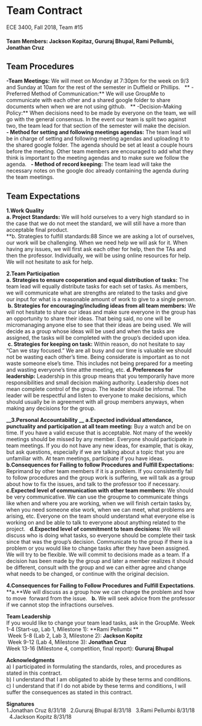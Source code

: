 

# Team Contract
ECE 3400, Fall 2018, Team #15

#### Team Members: Jackson Kopitaz, Gururaj Bhupal, Rami Pellumbi, Jonathan Cruz  


## Team Procedures 
**-Team Meetings:** We will meet on Monday at 7:30pm for the week on 9/3 and Sunday at 10am for the rest of the semester in Duffield or Phillips.    
** -Preferred Method of Communication:** We will use GroupMe to communicate with each other and a shared google folder to share documents when when we are not using github.     
** -Decision-Making Policy:** When decisions need to be made by everyone on the team, we will go with the general consensus. In the event our team is split two against two, the team lead for that section of the semester will make the decision.    
**- Method for setting and following meetings agendas:** The team lead will be in charge of setting and following meeting agendas and uploading it to the shared google folder. The agenda should be set at least a couple hours before the meeting. Other team members are encouraged to add what they think is important to the meeting agendas and to make sure we follow the agenda.    
**- Method of record keeping:** The team lead will take the necessary notes on the google doc already containing the agenda during the team meetings.    

## Team Expectations 
**__1.Work Quality__**   
**a. Project Standards:** We will hold ourselves to a very high standard so in the case that we do not meet the standard, we will still have a more than acceptable final product.   
**b. Strategies to fulfill standards:88 Since we are asking a lot of ourselves, our work will be challenging. When we need help we will ask for it. When having any issues, we will first ask each other for help, then the TAs and then the professor. Individually, we will be using online resources for help. We will not hesitate to ask for help.    

**__2.Team Participation__**  
**a. Strategies to ensure cooperation and equal distribution of tasks:** The team lead will equally distribute tasks for each set of tasks. As members, we will communicate what are strengths are related to the tasks and give our input for what is a reasonable amount of work to give to a single person.   
 **b. Strategies for encouraging/including ideas from all team members:** We will not hesitate to share our ideas and make sure everyone in the group has an opportunity to share their ideas. That being said, no one will be micromanaging anyone else to see that their ideas are being used. We will decide as a group whose ideas will be used and when the tasks are assigned, the tasks will be completed with the group’s decided upon idea.   
 **c. Strategies for keeping on task:** Within reason, do not hesitate to say “Can we stay focused.” We are all busy and our time is valuable we should not be wasting each other’s time. Being considerate is important as to not waste someone else’s time. This includes not being prepared for a meeting and wasting everyone’s time atthe meeting, etc. 
**d. Preferences for leadership:** Leadership in this group means that you temporarily have more responsibilities and small decision making authority. Leadership does not mean complete control of the group. The leader should be informal. The leader will be respectful and listen to everyone to make decisions, which should usually be in agreement with all group members anyways, when making any decisions for the group.   

**__3.Personal Accountability __**
**a.Expected individual attendance, punctuality and participation at all team meeting:** Buy a watch and be on time. If you have a valid excuse that is acceptable. Not many of the weekly meetings should be missed by any member. Everyone should participate in team meetings. If you do not have any new ideas, for example, that is okay, but ask questions, especially if we are talking about a topic that you are unfamiliar with. At team meetings, participate if you have ideas.     
**b.Consequences for Failing to follow Procedures and Fulfill Expectations:** Reprimand by other team members if it is a problem. If you consistently fail to follow procedures and the group work is suffering, we will talk as a group about how to fix the issues, and talk to the professor too if necessary.     
**c.Expected level of communication with other team members:** We should be very communicative. We can use the groupme to communicate things like when and where you are working, when we will finish certain tasks by, when you need someone else work, when we can meet, what problems are arising, etc. Everyone on the team should understand what everyone else is working on and be able to talk to everyone about anything related to the project.     
**d.Expected level of commitment to team decisions:** We will discuss who is doing what tasks, so everyone should be complete their task since that was the group’s decision. Communicate to the group if there is a problem or you would like to change tasks after they have been assigned. We will try to be flexible. We will commit to decisions made as a team. If a decision has been made by the group and later a member realizes it should be different, consult with the group and we can either agree and change what needs to be changed, or continue with the original decision.     

**__4.Consequences for Failing to Follow Procedures and Fulfill Expectations__**. 
**a.**We will discuss as a group how we can change the problem and how to move  forward from the issue.     
**b.** We will seek advice from the professor if we cannot stop the infractions ourselves.    

**__Team Leadership__**  
If you would like to change your team lead tasks, ask in the GroupMe. 
Week 1-4 (Start-up, Lab 1, Milestone 1): **Rami Pellumbi **  
 Week 5-8 (Lab 2, Lab 3, Milestone 2): **Jackson Kopitz**  
 Week 9-12 (Lab 4, Milestone 3): **Jonathan Cruz**  
Week 13-16 (Milestone 4, competition, final report): **Gururaj Bhupal**  

**__Acknowledgments__**  
a)  I participated in formulating the standards, roles, and procedures as stated in this contract.  
b)  I understand that I am obligated to abide by these terms and conditions.  
c)  I understand that if I do not abide by these terms and conditions, I will suffer the consequences as stated in this contract.    

**__Signatures__**  
1.Jonathan Cruz 8/31/18     
2.Gururaj Bhupal 8/31/18     
3.Rami Pellumbi 8/31/18    
4.Jackson Kopitz 8/31/18   
